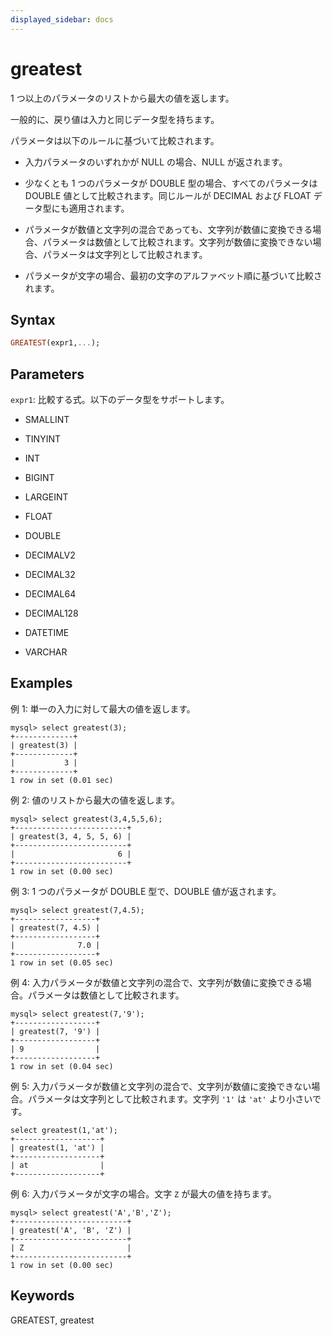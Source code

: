 ```yaml
---
displayed_sidebar: docs
---
```


# greatest

1 つ以上のパラメータのリストから最大の値を返します。

一般的に、戻り値は入力と同じデータ型を持ちます。

パラメータは以下のルールに基づいて比較されます。

- 入力パラメータのいずれかが NULL の場合、NULL が返されます。

- 少なくとも 1 つのパラメータが DOUBLE 型の場合、すべてのパラメータは DOUBLE 値として比較されます。同じルールが DECIMAL および FLOAT データ型にも適用されます。

- パラメータが数値と文字列の混合であっても、文字列が数値に変換できる場合、パラメータは数値として比較されます。文字列が数値に変換できない場合、パラメータは文字列として比較されます。

- パラメータが文字の場合、最初の文字のアルファベット順に基づいて比較されます。

## Syntax

```Haskell
GREATEST(expr1,...);
```

## Parameters

`expr1`: 比較する式。以下のデータ型をサポートします。

- SMALLINT

- TINYINT

- INT

- BIGINT

- LARGEINT

- FLOAT

- DOUBLE

- DECIMALV2

- DECIMAL32

- DECIMAL64

- DECIMAL128

- DATETIME

- VARCHAR

## Examples

例 1: 単一の入力に対して最大の値を返します。

```Plain
mysql> select greatest(3);
+-------------+
| greatest(3) |
+-------------+
|           3 |
+-------------+
1 row in set (0.01 sec)
```

例 2: 値のリストから最大の値を返します。

```Plain
mysql> select greatest(3,4,5,5,6);
+-------------------------+
| greatest(3, 4, 5, 5, 6) |
+-------------------------+
|                       6 |
+-------------------------+
1 row in set (0.00 sec)
```

例 3: 1 つのパラメータが DOUBLE 型で、DOUBLE 値が返されます。

```Plain
mysql> select greatest(7,4.5);
+------------------+
| greatest(7, 4.5) |
+------------------+
|              7.0 |
+------------------+
1 row in set (0.05 sec)
```

例 4: 入力パラメータが数値と文字列の混合で、文字列が数値に変換できる場合。パラメータは数値として比較されます。

```Plain
mysql> select greatest(7,'9');
+------------------+
| greatest(7, '9') |
+------------------+
| 9                |
+------------------+
1 row in set (0.04 sec)
```

例 5: 入力パラメータが数値と文字列の混合で、文字列が数値に変換できない場合。パラメータは文字列として比較されます。文字列 `'1'` は `'at'` より小さいです。

```Plain
select greatest(1,'at');
+-------------------+
| greatest(1, 'at') |
+-------------------+
| at                |
+-------------------+
```

例 6: 入力パラメータが文字の場合。文字 `Z` が最大の値を持ちます。

```Plain
mysql> select greatest('A','B','Z');
+-------------------------+
| greatest('A', 'B', 'Z') |
+-------------------------+
| Z                       |
+-------------------------+
1 row in set (0.00 sec)
```

## Keywords

GREATEST, greatest
